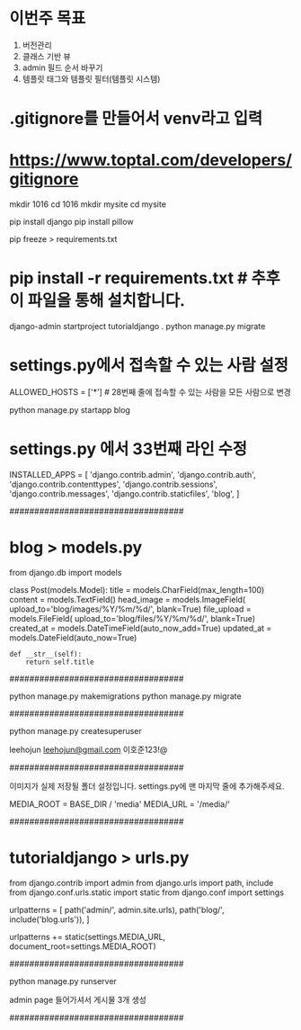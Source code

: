 # 이번주 목표

1. 버전관리
2. 클래스 기반 뷰
3. admin 필드 순서 바꾸기
4. 템플릿 태그와 템플릿 필터(템플릿 시스템)

# .gitignore를 만들어서 venv라고 입력

# https://www.toptal.com/developers/gitignore

mkdir 1016
cd 1016
mkdir mysite
cd mysite

pip install django
pip install pillow

pip freeze > requirements.txt

# pip install -r requirements.txt # 추후 이 파일을 통해 설치합니다.

django-admin startproject tutorialdjango .
python manage.py migrate

# settings.py에서 접속할 수 있는 사람 설정

ALLOWED_HOSTS = ['*'] # 28번째 줄에 접속할 수 있는 사람을 모든 사람으로 변경

python manage.py startapp blog

# settings.py 에서 33번째 라인 수정

INSTALLED_APPS = [
'django.contrib.admin',
'django.contrib.auth',
'django.contrib.contenttypes',
'django.contrib.sessions',
'django.contrib.messages',
'django.contrib.staticfiles',
'blog',
]

###################################

# blog > models.py

from django.db import models

class Post(models.Model):
title = models.CharField(max_length=100)
content = models.TextField()
head_image = models.ImageField(
upload_to='blog/images/%Y/%m/%d/', blank=True)
file_upload = models.FileField(
upload_to='blog/files/%Y/%m/%d/', blank=True)
created_at = models.DateTimeField(auto_now_add=True)
updated_at = models.DateField(auto_now=True)

    def __str__(self):
        return self.title

###################################

python manage.py makemigrations
python manage.py migrate

###################################

python manage.py createsuperuser

leehojun
leehojun@gmail.com
이호준123!@

###################################

이미지가 실제 저장될 폴더 설정입니다.
settings.py에 맨 마지막 줄에 추가해주세요.

MEDIA_ROOT = BASE_DIR / 'media'
MEDIA_URL = '/media/'

###################################

# tutorialdjango > urls.py

from django.contrib import admin
from django.urls import path, include
from django.conf.urls.static import static
from django.conf import settings

urlpatterns = [
path('admin/', admin.site.urls),
path('blog/', include('blog.urls')),
]

urlpatterns += static(settings.MEDIA_URL, document_root=settings.MEDIA_ROOT)

###################################

python manage.py runserver

admin page 들어가셔서 게시물 3개 생성

###################################
